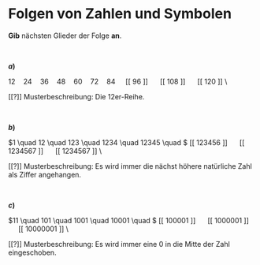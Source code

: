 <!--
version:  0.0.1

language: de

@style
input {
    text-align: center;
}

.flex-container {
    display: flex;
    flex-wrap: wrap;
    align-items: stretch;
    gap: 20px;
}

.flex-child {
    flex: 1;
    min-width: 350px;
    margin-right: 20px;
}

@media (max-width: 400px) {
    .flex-child {
        flex: 100%;
        margin-right: 0;
    }
}
@end

formula: \carry   \textcolor{red}{\scriptsize #1}
formula: \digit   \rlap{\carry{#1}}\phantom{#2}#2
formula: \permil  \text{‰}

import: https://raw.githubusercontent.com/LiaTemplates/Tikz-Jax/main/README.md

script: https://cdn.jsdelivr.net/gh/LiaTemplates/Tikz-Jax@main/dist/index.js


tags: Folgen, sehr leicht, normal, Angeben

comment: Welche Zahl, welches Symbol kommt als nächstes?

author: Martin Lommatzsch

-->




# Folgen von Zahlen und Symbolen

**Gib** nächsten Glieder der Folge **an**.


<br>

<section class="flex-container">

<div class="flex-child">

__$a)\;\;$__

$12 \quad 24 \quad 36 \quad 48 \quad 60 \quad 72 \quad 84 \quad$ [[ 96 ]] $\quad$ [[ 108 ]] $\quad$ [[ 120 ]] \

[[?]] Musterbeschreibung: Die $12$er-Reihe.

</div>


</section>


<br>


<section class="flex-container">

<div class="flex-child">

__$b)\;\;$__

$1 \quad 12 \quad 123 \quad 1234 \quad 12345 \quad $ [[ 123456 ]] $\quad$ [[ 1234567 ]] $\quad$ [[ 1234567 ]] \

[[?]] Musterbeschreibung: Es wird immer die nächst höhere natürliche Zahl als Ziffer angehangen.

</div>

</section>


<br>


<section class="flex-container">

<div class="flex-child">

__$c)\;\;$__

$11 \quad 101 \quad 1001 \quad 10001 \quad $ [[ 100001 ]] $\quad$ [[ 1000001 ]] $\quad$ [[ 10000001 ]] \

[[?]] Musterbeschreibung: Es wird immer eine $0$ in die Mitte der Zahl eingeschoben.

</div>

</section>



<br>
<br>
<br>
<br>